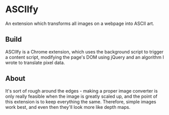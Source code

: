 # ASCIIfy
An extension which transforms all images on a webpage into ASCII art.

## Build
ASCIIfy is a Chrome extension, which uses the background script to trigger a content script, modifying the page's DOM using jQuery and an algorithm I wrote to translate pixel data.

## About
It's sort of rough around the edges - making a proper image converter is only really feasible when the image is greatly scaled up, and the point of this extension is to keep everything the same. Therefore, simple images work best, and even then they'll look more like depth maps.
